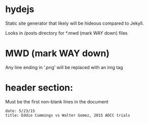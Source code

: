 # hydejs
Static site generator that likely will be hideous compared to Jekyll.

Looks in /posts directory for *.mwd (mark WAY down) files


# MWD (mark WAY down)
Any line ending in '.png' will be replaced with an img tag

# header section:
Must be the first non-blank lines in the document
```
date: 5/23/15
title: Eddie Cummings vs Walter Gomez, 2015 ADCC trials
```
